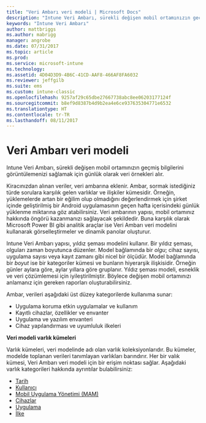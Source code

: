 ```yaml
---
title: "Veri Ambarı veri modeli | Microsoft Docs"
description: "Intune Veri Ambarı, sürekli değişen mobil ortamınızın geçmiş bilgilerini görüntülemenizi sağlamak için günlük olarak veri örnekleri alır."
keywords: "Intune Veri Ambarı"
author: mattbriggs
ms.author: mabrigg
manager: angrobe
ms.date: 07/31/2017
ms.topic: article
ms.prod: 
ms.service: microsoft-intune
ms.technology: 
ms.assetid: 4D04D3D9-4B6C-41CD-AAF8-466AF8FA6032
ms.reviewer: jeffgilb
ms.suite: ems
ms.custom: intune-classic
ms.openlocfilehash: 9257af29c65dbe27667738abc8ee06203177124f
ms.sourcegitcommit: b8ef9d8387b4d9b2ea4e6ce937635304771e6532
ms.translationtype: HT
ms.contentlocale: tr-TR
ms.lasthandoff: 08/11/2017
---
```

# <a name="data-warehouse-data-model"></a>Veri Ambarı veri modeli

Intune Veri Ambarı, sürekli değişen mobil ortamınızın geçmiş bilgilerini görüntülemenizi sağlamak için günlük olarak veri örnekleri alır.

Kiracınızdan alınan veriler, veri ambarına eklenir. Ambar, sormak istediğiniz türde sorulara karşılık gelen varlıklar ve ilişkiler kümesidir. Örneğin, yüklemelerde artan bir eğilim olup olmadığını değerlendirmek için şirket içinde geliştirilmiş bir Android uygulamasının geçen hafta içerisindeki günlük yüklenme miktarına göz atabilirsiniz. Veri ambarının yapısı, mobil ortamınız hakkında öngörü kazanmanızı sağlayacak şekildedir. Buna karşılık olarak Microsoft Power BI gibi analitik araçlar ise Veri Ambarı veri modelini kullanarak görselleştirmeler ve dinamik panolar oluşturur.

Intune Veri Ambarı yapısı, yıldız şeması modelini kullanır. Bir yıldız şeması, olguları zaman boyutunca düzenler. Model bağlamında bir *olgu*; cihaz sayısı, uygulama sayısı veya kayıt zamanı gibi nicel bir ölçüdür. Model bağlamında bir *boyut* ise bir kategoriler kümesi ve bunların hiyerarşik ilişkisidir. Örneğin günler aylara göre, aylar yıllara göre gruplanır. Yıldız şeması modeli, esneklik ve veri çözümlemesi için iyileştirilmiştir. Böylece değişen mobil ortamınızı anlamanız için gereken raporları oluşturabilirsiniz.

Ambar, verileri aşağıdaki üst düzey kategorilerde kullanıma sunar:
  -  Uygulama koruma etkin uygulamalar ve kullanım
  -  Kayıtlı cihazlar, özellikler ve envanter
  -  Uygulama ve yazılım envanteri
  -  Cihaz yapılandırması ve uyumluluk ilkeleri

**Veri modeli varlık kümeleri**

Varlık kümeleri, veri modelinde adı olan varlık koleksiyonlarıdır. Bu kümeler, modelde toplanan verileri tanımlayan varlıkları barındırır. Her bir valık kümesi, Veri Ambarı veri modeli için bir erişim noktası sağlar. Aşağıdaki varlık kategorileri hakkında ayrıntılar bulabilirsiniz:

  -  [Tarih](reports-ref-date.md)
  -  [Kullanıcı](reports-ref-user.md)
  -  [Mobil Uygulama Yönetimi (MAM)](reports-ref-mobile-app-management.md)
  -  [Cihazlar](reports-ref-devices.md)
  -  [Uygulama](reports-ref-application.md)
  -  [İlke](reports-ref-policy.md)

<!-- ## Data Model relationships

For more information on the relationships in the data model, see [Relationships of Entities](reports-api-entity-relationships.md). -->